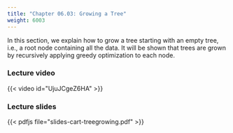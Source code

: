 ```yaml
---
title: "Chapter 06.03: Growing a Tree"
weight: 6003
---
```

In this section, we explain how to grow a tree starting with an empty tree, i.e., a root node containing all the data. It will be shown that trees are grown by recursively applying greedy optimization to each node.

<!--more-->

### Lecture video

{{< video id="UjuJCgeZ6HA" >}}

### Lecture slides

{{< pdfjs file="slides-cart-treegrowing.pdf" >}}
